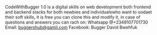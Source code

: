 CodeWithBugger 1.0 is a digital skills on web development both frontend and backend stacks for both newbies and individualswho want to uodaet their soft skills, it is free you can clone this and modify it, in case of questions and answers you can rach on: 
Whatsapp @+2348107701730
Email: buggershub@gamil.com
Facebook: Bugger David Bwehfuk

